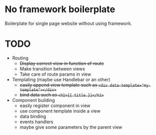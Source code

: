 No framework boilerplate
========================

Boilerplate for single page website without using framework.

TODO
====
- Routing
    - ~~Display correct view in function of route~~
    - Make transition between views
    - Take care of route params in view
- Templating (maybe use Handlebar or an other)
    - ~~easily append view template such as `<div data-template="my-template"></div>`~~
    - ~~bind data such as `<h1>{{ title }}</h1>`~~
- Component building
    - easily register component in view
    - use component template inside a view
    - data binding
    - events handlers
    - maybe give some parameters by the parent view
